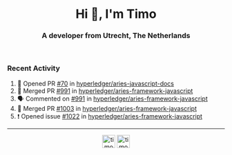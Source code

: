 <h1 align="center">Hi 👋, I'm Timo</h1>
<h3 align="center">A developer from Utrecht, The Netherlands</h3>
<br/>
<!-- https://github.com/rahuldkjain/github-profile-readme-generator --!>

<!--  <p align="left"><img src="https://github-readme-stats.vercel.app/api?username=timoglastra&show_icons=true&count_private=true&" alt="timoglastra" /></p> --!>

<!--
Github language stats
<p align="left"><img src="https://github-readme-stats.vercel.app/api/top-langs/?username=timoglastra&layout=compact" alt="timoglastra" /><p>
-->

<!-- Codestats language stats -->
<!-- <p align="left"><img src="https://codestats-readme.vercel.app/api/top-langs/?username=timoglastra&layout=compact&language_count=12" alt="timoglastra" /><p>    --!>
  
<h3>Recent Activity</h3>

<!--START_SECTION:activity-->
1. 💪 Opened PR [#70](https://github.com/hyperledger/aries-javascript-docs/pull/70) in [hyperledger/aries-javascript-docs](https://github.com/hyperledger/aries-javascript-docs)
2. 🎉 Merged PR [#991](https://github.com/hyperledger/aries-framework-javascript/pull/991) in [hyperledger/aries-framework-javascript](https://github.com/hyperledger/aries-framework-javascript)
3. 🗣 Commented on [#991](https://github.com/hyperledger/aries-framework-javascript/issues/991) in [hyperledger/aries-framework-javascript](https://github.com/hyperledger/aries-framework-javascript)
4. 🎉 Merged PR [#1003](https://github.com/hyperledger/aries-framework-javascript/pull/1003) in [hyperledger/aries-framework-javascript](https://github.com/hyperledger/aries-framework-javascript)
5. ❗️ Opened issue [#1022](https://github.com/hyperledger/aries-framework-javascript/issues/1022) in [hyperledger/aries-framework-javascript](https://github.com/hyperledger/aries-framework-javascript)
<!--END_SECTION:activity-->

---

<p align="center">
<a href="https://twitter.com/timoglastra" target="blank"><img align="center" src="https://cdn.jsdelivr.net/npm/simple-icons@3.0.1/icons/twitter.svg" alt="timoglastra" height="30" width="30" /></a>
<a href="https://linkedin.com/in/timoglastra" target="blank"><img align="center" src="https://cdn.jsdelivr.net/npm/simple-icons@3.0.1/icons/linkedin.svg" alt="timoglastra" height="30" width="30" /></a>
</p>




